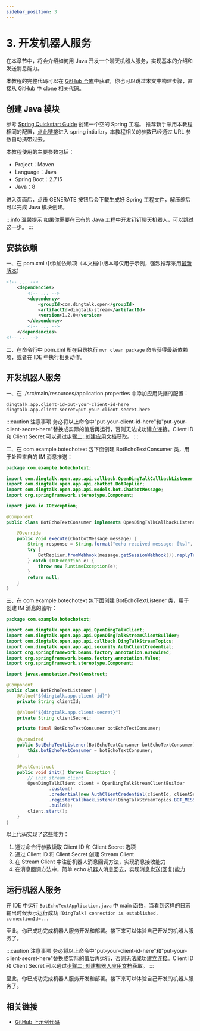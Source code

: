 ```yaml
---
sidebar_position: 3
---
```


# 3. 开发机器人服务

在本章节中，将会介绍如何用 Java 开发一个聊天机器人服务，实现基本的介绍和发送消息能力。

本教程的完整代码可以在 [GitHub 仓库](https://github.com/open-dingtalk/dingtalk-tutorial-java)中获取，你也可以跳过本文中构建步骤，直接从 GitHub 中 clone 相关代码。

## 创建 Java 模块

参考 [Spring Quickstart Guide](https://spring.io/quickstart) 创建一个空的 Spring 工程。
推荐新手采用本教程相同的配置，[点此链接](https://start.spring.io/#!type=maven-project&language=java&platformVersion=2.7.17&packaging=jar&jvmVersion=1.8&groupId=com.example&artifactId=bot-echo-text&name=bot-echo-text&description=Demo%20project%20for%20DingTalk&packageName=com.example.bot-echo-text)进入 spring intializr，本教程相关的参数已经通过 URL 参数自动携带过去。

本教程使用的主要参数包括：

* Project：Maven
* Language：Java
* Spring Boot：2.7.15
* Java：8

进入页面后，点击 GENERATE 按钮后会下载生成好 Spring 工程文件，解压缩后可以完成 Java 模块创建。

:::info 温馨提示
如果你需要在已有的 Java 工程中开发钉钉聊天机器人，可以跳过这一步。
:::

## 安装依赖

一、在 pom.xml 中添加依赖项（本文档中版本号仅用于示例，强烈推荐采用[最新版本](https://s01.oss.sonatype.org/?#nexus-search;quick~dingtalk-stream)）

```xml title="pom.xml" {4-8} showLineNumbers
<!-- ... -->
    <dependencies>
        <!-- ... -->
        <dependency>
			<groupId>com.dingtalk.open</groupId>
			<artifactId>dingtalk-stream</artifactId>
			<version>1.2.0</version>
		</dependency>
        <!-- ... -->
	</dependencies>
<!-- ... -->
```

二、在命令行中 pom.xml 所在目录执行 `mvn clean package` 命令获得最新依赖项，或者在 IDE 中执行相关动作。

## 开发机器人服务

一、在 ./src/main/resources/application.properties 中添加应用凭据的配置：
```text title="./src/main/resources/application.properties" showLineNumbers
dingtalk.app.client-id=put-your-client-id-here
dingtalk.app.client-secret=put-your-client-secret-here
```

:::caution 注意事项
务必将以上命令中"put-your-client-id-here"和"put-your-client-secret-here"替换成实际的值后再运行，否则无法成功建立连接。Client ID 和 Client Secret 可以通过[步骤二: 创建应用文档](create-app)获取。
:::

二、在 com.example.botechotext 包下面创建 BotEchoTextConsumer 类，用于处理来自的 IM 消息推送：
```java title="BotEchoTextConsumer.java" showLineNumbers
package com.example.botechotext;

import com.dingtalk.open.app.api.callback.OpenDingTalkCallbackListener;
import com.dingtalk.open.app.api.chatbot.BotReplier;
import com.dingtalk.open.app.api.models.bot.ChatbotMessage;
import org.springframework.stereotype.Component;

import java.io.IOException;

@Component
public class BotEchoTextConsumer implements OpenDingTalkCallbackListener<ChatbotMessage, Void> {

    @Override
    public Void execute(ChatbotMessage message) {
        String response = String.format("echo received message: [%s]", message.getText().getContent().trim());
        try {
            BotReplier.fromWebhook(message.getSessionWebhook()).replyText(response);
        } catch (IOException e) {
            throw new RuntimeException(e);
        }
        return null;
    }
}
```

三、在 com.example.botechotext 包下面创建 BotEchoTextListener 类，用于创建 IM 消息的监听：

```java title="BotEchoTextListener.java" showLineNumbers
package com.example.botechotext;

import com.dingtalk.open.app.api.OpenDingTalkClient;
import com.dingtalk.open.app.api.OpenDingTalkStreamClientBuilder;
import com.dingtalk.open.app.api.callback.DingTalkStreamTopics;
import com.dingtalk.open.app.api.security.AuthClientCredential;
import org.springframework.beans.factory.annotation.Autowired;
import org.springframework.beans.factory.annotation.Value;
import org.springframework.stereotype.Component;

import javax.annotation.PostConstruct;

@Component
public class BotEchoTextListener {
    @Value("${dingtalk.app.client-id}")
    private String clientId;

    @Value("${dingtalk.app.client-secret}")
    private String clientSecret;

    private final BotEchoTextConsumer botEchoTextConsumer;

    @Autowired
    public BotEchoTextListener(BotEchoTextConsumer botEchoTextConsumer) {
        this.botEchoTextConsumer = botEchoTextConsumer;
    }

    @PostConstruct
    public void init() throws Exception {
        // init stream client
        OpenDingTalkClient client = OpenDingTalkStreamClientBuilder
                .custom()
                .credential(new AuthClientCredential(clientId, clientSecret))
                .registerCallbackListener(DingTalkStreamTopics.BOT_MESSAGE_TOPIC, botEchoTextConsumer)
                .build();
        client.start();
    }
}
```


以上代码实现了这些能力：
1. 通过命令行参数读取 Client ID 和 Client Secret 选项
2. 通过 Client ID 和 Client Secret 创建 Stream Client
3. 在 Stream Client 中注册机器人消息回调方法，实现消息接收能力
4. 在消息回调方法中，简单 echo 机器人消息回去，实现消息发送(回复)能力

## 运行机器人服务

在 IDE 中运行 `BotEchoTextApplication.java` 中 main 函数，当看到这样的日志输出时候表示运行成功 `[DingTalk] connection is established, connectionId=...`

至此，你已成功完成机器人服务开发和部署。接下来可以体验自己开发的机器人服务了。

:::caution 注意事项
务必将以上命令中"put-your-client-id-here"和"put-your-client-secret-here"替换成实际的值后再运行，否则无法成功建立连接。Client ID 和 Client Secret 可以通过[步骤二: 创建机器人应用文档](create-bot)获取。
:::

至此，你已成功完成机器人服务开发和部署。接下来可以体验自己开发的机器人服务了。

## 相关链接

* [GitHub 上示例代码](https://github.com/open-dingtalk/dingtalk-tutorial-java)
